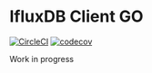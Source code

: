 # IfluxDB Client GO

[![CircleCI](https://circleci.com/gh/bonitoo-io/influxdb-client-go.svg?style=svg)](https://circleci.com/gh/bonitoo-io/influxdb-client-go)
[![codecov](https://codecov.io/gh/bonitoo-io/influxdb-client-go/branch/master/graph/badge.svg)](https://codecov.io/gh/bonitoo-io/influxdb-client-go)


Work in progress
